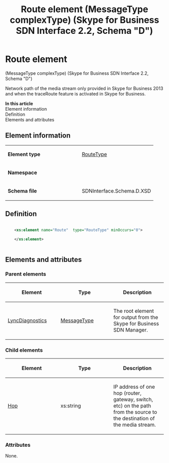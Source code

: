 ﻿---
title: Route element (MessageType complexType) (Skype for Business SDN Interface 2.2, Schema "D")
TOCTitle: Route element (MessageType complexType)
ms:assetid: 031bb522-650f-fe6f-0dfd-a93c228cf5b1
ms:mtpsurl: https://msdn.microsoft.com/en-us/library/Mt170989(v=office.16)
ms:contentKeyID: 65855565
ms.date: 08/24/2015
mtps_version: v=office.16
dev_langs:
- xml
---

# Route element 

(MessageType complexType) (Skype for Business SDN Interface 2.2, Schema \"D\")

Network path of the media stream only provided in Skype for Business 2013 and when the traceRoute feature is activated in Skype for Business.


**In this article**  
Element information  
Definition  
Elements and attributes  

## Element information

<table>
<colgroup>
<col style="width: 50%" />
<col style="width: 50%" />
</colgroup>
<tbody>
<tr class="odd">
<td><p><strong>Element type</strong></p></td>
<td><p><a href="routetype-complextype-skype-for-business-sdn-interface-2-2-schema-d.md">RouteType</a></p></td>
</tr>
<tr class="even">
<td><p><strong>Namespace</strong></p></td>
<td><p></p></td>
</tr>
<tr class="odd">
<td><p><strong>Schema file</strong></p></td>
<td><p>SDNInterface.Schema.D.XSD</p></td>
</tr>
</tbody>
</table>


## Definition

``` xml

    <xs:element name="Route"  type="RouteType" minOccurs="0">
    
    </xs:element>
  
```

## Elements and attributes

### Parent elements

<table>
<colgroup>
<col style="width: 33%" />
<col style="width: 33%" />
<col style="width: 33%" />
</colgroup>
<thead>
<tr class="header">
<th><p>Element</p></th>
<th><p>Type</p></th>
<th><p>Description</p></th>
</tr>
</thead>
<tbody>
<tr class="odd">
<td><p><a href="lyncdiagnostics-element-skype-for-business-sdn-interface-2-2-schema-d.md">LyncDiagnostics</a></p></td>
<td><p><a href="messagetype-complextype-skype-for-business-sdn-interface-2-2-schema-d.md">MessageType</a></p></td>
<td><p>The root element for output from the Skype for Business SDN Manager.</p></td>
</tr>
</tbody>
</table>


### Child elements

<table>
<colgroup>
<col style="width: 33%" />
<col style="width: 33%" />
<col style="width: 33%" />
</colgroup>
<thead>
<tr class="header">
<th><p>Element</p></th>
<th><p>Type</p></th>
<th><p>Description</p></th>
</tr>
</thead>
<tbody>
<tr class="odd">
<td><p><a href="hop-element-routetype-complextype-skype-for-business-sdn-interface-2-2-schema-d.md">Hop</a></p></td>
<td><p>xs:string</p></td>
<td><p>IP address of one hop (router, gateway, switch, etc) on the path from the source to the destination of the media stream.</p></td>
</tr>
</tbody>
</table>


### Attributes

None.

